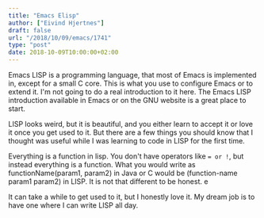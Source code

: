```yaml
---
title: "Emacs Elisp"
author: ["Eivind Hjertnes"]
draft: false
url: "/2018/10/09/emacs/1741"
type: "post"
date: 2018-10-09T10:00:00+02:00
---
```


Emacs LISP is a programming language, that most of Emacs is implemented
in, except for a small C core. This is what you use to configure Emacs
or to extend it. I'm not going to do a real introduction to it here. The
Emacs LISP introduction available in Emacs or on the GNU website is a
great place to start.

LISP looks weird, but it is beautiful, and you either learn to accept it
or love it once you get used to it. But there are a few things you
should know that I thought was useful while I was learning to code in
LISP for the first time.

Everything is a function in lisp. You don't have operators like `= or
!`, but instead everything is a function. What you would write as
functionName(param1, param2) in Java or C would be (function-name param1
param2) in LISP. It is not that different to be honest. e

It can take a while to get used to it, but I honestly love it. My dream
job is to have one where I can write LISP all day.
